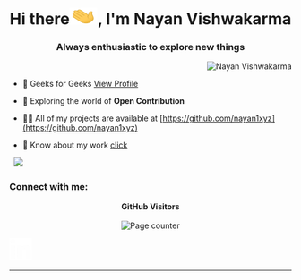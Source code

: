 <h1 align="center">Hi there<img src="https://github.com/nayan1xyz/nayan1xyz/blob/main/hithere.gif" alt="" width="50" height="30" />, I'm Nayan Vishwakarma</h1>
<h3 align="center">Always enthusiastic to explore new things</h3>


<p>&nbsp;<img align="right" src="https://github-readme-stats.vercel.app/api?username=nayan1xyz&show_icons=true&locale=en" alt="Nayan Vishwakarma" />

</p>


- 🔭  Geeks for Geeks [View Profile](https://auth.geeksforgeeks.org/user/nayanvishwakarma/practice/)

- 🌱  Exploring the world of  **Open Contribution**

- 👨‍💻 All of my projects are available at [https://github.com/nayan1xyz](https://github.com/nayan1xyz)


- 📄 Know about my work [click](https://drive.google.com/file/d/1rlNo3V6lxz65cOEpwTM_485IBeALsrW2/view?usp=sharing)

<p>&nbsp;
<img aline="right" src="https://github-readme-stats.vercel.app/api/top-langs/?username=nayan1xyz&layout=compact"></img>

<h3 align="left">Connect with me:</h3>
<p align="center">
  <b>GitHub Visitors</b>
  <br>
  <br>
  <img alt="Page counter" src="https://profile-counter.glitch.me/nayan1xyz/count.svg">
</p>


<p align="">

<a href="https://www.linkedin.com/in/nayan-vishwakarma-086286187/" target="blank"><img align="" src="https://github.com/nayan1xyz/nayan1xyz/blob/main/linked-removebg-preview.png" alt="Nayan Vishwakarma" height="40" width="40" /></a>
</p>

***




